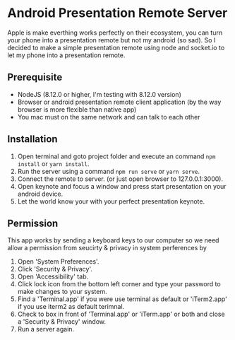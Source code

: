 # Android Presentation Remote Server

Apple is make everthing works perfectly on their ecosystem, you can turn your phone into a presentation remote but not my android (so sad). So I decided to make a simple presentation remote using node and socket.io to let my phone into a presentation remote. 

## Prerequisite

- NodeJS (8.12.0 or higher, I'm testing with 8.12.0 version)
- Browser or android presentation remote client application (by the way browser is more flexible than native app)
- You mac must on the same network and can talk to each other

## Installation 

1. Open terminal and goto project folder and execute an command `npm install` or `yarn install`.
2. Run the server using a command `npm run serve` or `yarn serve`.
3. Connect the remote to server. (or just open browser to 127.0.0.1:3000).
4. Open keynote and focus a window and press start presentation on your android device.
5. Let the world know your with your perfect presentation keynote.

## Permission 

This app works by sending a keyboard keys to our computer so we need allow a permission from seucirty & privacy in system perferences by

1. Open 'System Preferences'.
2. Click 'Security & Privacy'.
3. Open 'Accessibility' tab.
4. Click lock icon from the bottom left corner and type your password to make changes to your system.
5. Find a 'Terminal.app' if you were use terminal as default or 'iTerm2.app' if you use iterm2 as default terimnal.
6. Check to box in front of 'Terminal.app' or 'iTerm.app' or both and close a 'Security & Privacy' window.
7. Run a server again.
